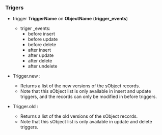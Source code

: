 ### Trigers
* trigger **TriggerName** on **ObjectName** (**trigger_events**) 
  * triger _events:
    * before insert
    * before update
    * before delete
    * after insert
    * after update
    * after delete
    * after undelete<br>

* Trigger.new : 
  * Returns a list of the new versions of the sObject records. 
  * Note that this sObject list is only available in insert and update triggers, and the records can only be modified in before triggers.

 
* Trigger.old : 
  * Returns a list of the old versions of the sObject records. 
  * Note that this sObject list is only available in update and delete triggers.

